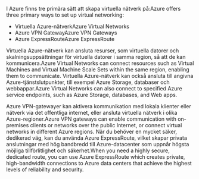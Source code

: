 <span data-ttu-id="144b1-101">I Azure finns tre primära sätt att skapa virtuella nätverk på:</span><span class="sxs-lookup"><span data-stu-id="144b1-101">Azure offers three primary ways to set up virtual networking:</span></span> 
 - <span data-ttu-id="144b1-102">Virtuella Azure-nätverk</span><span class="sxs-lookup"><span data-stu-id="144b1-102">Azure Virtual Networks</span></span>
 - <span data-ttu-id="144b1-103">Azure VPN Gateway</span><span class="sxs-lookup"><span data-stu-id="144b1-103">Azure VPN Gateways</span></span>
 - <span data-ttu-id="144b1-104">Azure ExpressRoute</span><span class="sxs-lookup"><span data-stu-id="144b1-104">Azure ExpressRoute</span></span> 
 
 <span data-ttu-id="144b1-105">Virtuella Azure-nätverk kan ansluta resurser, som virtuella datorer och skalningsuppsättningar för virtuella datorer i samma region, så att de kan kommunicera.</span><span class="sxs-lookup"><span data-stu-id="144b1-105">Azure Virtual Networks can connect resources such as Virtual Machines and Virtual Machine Scale Sets within the same region, enabling them to communicate.</span></span> <span data-ttu-id="144b1-106">Virtuella Azure-nätverk kan också ansluta till angivna Azure-tjänstslutpunkter, till exempel Azure Storage, databaser och webbappar.</span><span class="sxs-lookup"><span data-stu-id="144b1-106">Azure Virtual Networks can also connect to specified Azure service endpoints, such as Azure Storage, databases, and Web apps.</span></span>

<span data-ttu-id="144b1-107">Azure VPN-gatewayer kan aktivera kommunikation med lokala klienter eller nätverk via det offentliga internet, eller ansluta virtuella nätverk i olika Azure-regioner.</span><span class="sxs-lookup"><span data-stu-id="144b1-107">Azure VPN gateways can enable communication with on-premises clients or networks over the public Internet, or connect virtual networks in different Azure regions.</span></span> <span data-ttu-id="144b1-108">När du behöver en mycket säker, dedikerad väg, kan du använda Azure ExpressRoute, vilket skapar privata anslutningar med hög bandbredd till Azure-datacenter som uppnår högsta möjliga tillförlitlighet och säkerhet.</span><span class="sxs-lookup"><span data-stu-id="144b1-108">When you need a highly secure, dedicated route, you can use Azure ExpressRoute which creates private, high-bandwidth connections to Azure data centers that achieve the highest levels of reliability and security.</span></span>